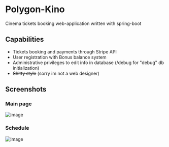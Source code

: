 # Polygon-Kino
Cinema tickets booking web-application written with spring-boot
## Capabilities
- Tickets booking and payments through Stripe API
- User registration with Bonus balance system
- Administrative privileges to edit info in database (/debug for "debug" db initialization)
- ~~Shitty style~~ (sorry im not a web designer)
## Screenshots
### Main page
![image](https://user-images.githubusercontent.com/36813380/176639176-912d9a5b-fb19-405d-881a-9180d1d64140.png)
### Schedule
![image](https://user-images.githubusercontent.com/36813380/176640046-c7b4596a-9fa2-45c0-b3bd-96d5a2ba8f6e.png)
